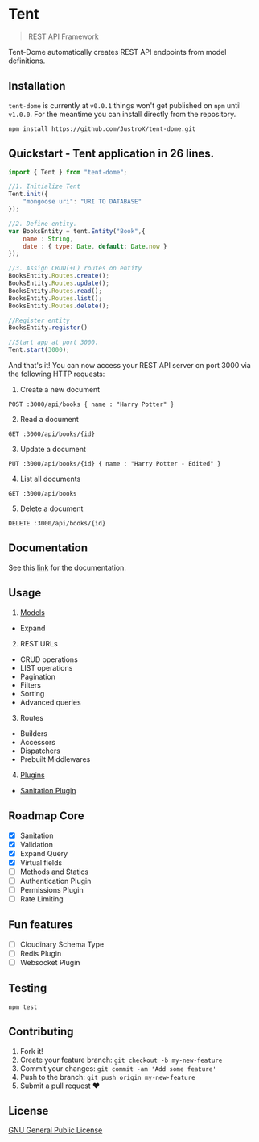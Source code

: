 # Tent
> REST API Framework

Tent-Dome automatically creates REST API endpoints from model definitions.

## Installation

`tent-dome` is currently at `v0.0.1` things won't get published on `npm` until `v1.0.0`.
For the meantime you can install directly from the repository.

```
npm install https://github.com/JustroX/tent-dome.git
```



## Quickstart - Tent application in 26 lines.
```js
import { Tent } from "tent-dome";

//1. Initialize Tent
Tent.init({
	"mongoose uri": "URI TO DATABASE"
});

//2. Define entity.
var BooksEntity = tent.Entity("Book",{
	name : String,
	date : { type: Date, default: Date.now }
});

//3. Assign CRUD(+L) routes on entity
BooksEntity.Routes.create();
BooksEntity.Routes.update();
BooksEntity.Routes.read();
BooksEntity.Routes.list();
BooksEntity.Routes.delete();

//Register entity
BooksEntity.register()

//Start app at port 3000.
Tent.start(3000);
```
And that's it!
You can now access your REST API server on port 3000 via the following HTTP requests:

1. Create a new document
```
POST :3000/api/books { name : "Harry Potter" }
```
2. Read a document
```
GET :3000/api/books/{id}
```
3. Update a document
```
PUT :3000/api/books/{id} { name : "Harry Potter - Edited" }
```
4. List all documents
```
GET :3000/api/books
```
5. Delete a document
```
DELETE :3000/api/books/{id}
```

## Documentation
See this [link](https://justrox.github.io/tent-dome/) for the documentation.

## Usage
1. [Models](modules/model.html)
 - Expand
2. REST URLs
 - CRUD operations
 - LIST operations
  - Pagination
  - Filters
  - Sorting
  - Advanced queries
3. Routes
 - Builders
 - Accessors
 - Dispatchers
 - Prebuilt Middlewares
4. [Plugins](modules/plugin.html)
 - [Sanitation Plugin](modules/sanitationplugin.html) 

## Roadmap Core
- [x] Sanitation
- [x] Validation
- [x] Expand Query
- [x] Virtual fields
- [ ] Methods and Statics
- [ ] Authentication Plugin
- [ ] Permissions Plugin
- [ ] Rate Limiting

## Fun features
- [ ] Cloudinary Schema Type
- [ ] Redis Plugin
- [ ] Websocket Plugin

## Testing

```
npm test
```

## Contributing
1. Fork it!
2. Create your feature branch: `git checkout -b my-new-feature`
3. Commit your changes: `git commit -am 'Add some feature'`
4. Push to the branch: `git push origin my-new-feature`
5. Submit a pull request ❤

## License
[GNU General Public License](./LICENSE)
